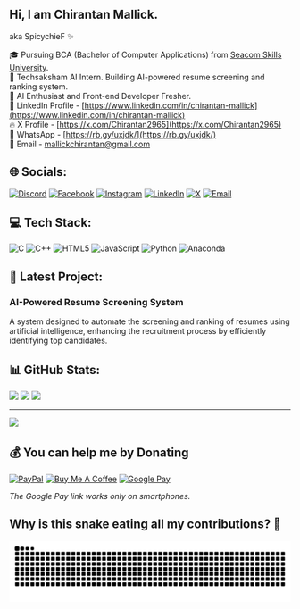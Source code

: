 ## Hi, I am Chirantan Mallick.
aka SpicychieF ✨

🎓 Pursuing BCA (Bachelor of Computer Applications) from [Seacom Skills University](https://seacomskillsuniversity.org/).  
💼 Techsaksham AI Intern. Building AI-powered resume screening and ranking system.  
🤖 AI Enthusiast and Front-end Developer Fresher.  
🔗 LinkedIn Profile - [https://www.linkedin.com/in/chirantan-mallick](https://www.linkedin.com/in/chirantan-mallick)  
🔥 X Profile - [https://x.com/Chirantan2965](https://x.com/Chirantan2965)  
💬 WhatsApp - [https://rb.gy/uxjdk/](https://rb.gy/uxjdk/)  
📧 Email - mallickchirantan@gmail.com  

## 🌐 Socials:
[![Discord](https://img.shields.io/badge/Discord-%237289DA.svg?logo=discord&logoColor=white)](https://discord.gg/EmRcW9rnGs)
[![Facebook](https://img.shields.io/badge/Facebook-%231877F2.svg?logo=Facebook&logoColor=white)](https://facebook.com/Dninja2965)
[![Instagram](https://img.shields.io/badge/Instagram-%23E4405F.svg?logo=Instagram&logoColor=white)](https://instagram.com/heres_chirantan)
[![LinkedIn](https://img.shields.io/badge/LinkedIn-%230077B5.svg?logo=linkedin&logoColor=white)](https://linkedin.com/in/chirantan-mallick)
[![X](https://img.shields.io/badge/X-black.svg?logo=X&logoColor=white)](https://x.com/Chirantan2965)
[![Email](https://img.shields.io/badge/Email-D14836?logo=gmail&logoColor=white)](mailto:mallickchirantan@gmail.com)

## 💻 Tech Stack:
![C](https://img.shields.io/badge/C-%2300599C.svg?style=flat&logo=c&logoColor=white)
![C++](https://img.shields.io/badge/C++-%2300599C.svg?style=flat&logo=c%2B%2B&logoColor=white)
![HTML5](https://img.shields.io/badge/HTML5-%23E34F26.svg?style=flat&logo=html5&logoColor=white)
![JavaScript](https://img.shields.io/badge/JavaScript-%23323330.svg?style=flat&logo=javascript&logoColor=%23F7DF1E)
![Python](https://img.shields.io/badge/Python-3670A0?style=flat&logo=python&logoColor=ffdd54)
![Anaconda](https://img.shields.io/badge/Anaconda-%2344A833.svg?style=flat&logo=anaconda&logoColor=white)

## 📂 Latest Project:
### AI-Powered Resume Screening System
A system designed to automate the screening and ranking of resumes using artificial intelligence, enhancing the recruitment process by efficiently identifying top candidates.

## 📊 GitHub Stats:
![](https://github-readme-stats.vercel.app/api?username=SpicychieF05&theme=tokyonight&hide_border=false&include_all_commits=true&count_private=false)
![](https://nirzak-streak-stats.vercel.app/?user=SpicychieF05&theme=tokyonight&hide_border=false)
![](https://github-readme-stats.vercel.app/api/top-langs/?username=SpicychieF05&theme=tokyonight&hide_border=false&include_all_commits=true&count_private=false&layout=compact)

---
[![](https://visitcount.itsvg.in/api?id=SpicychieF05&icon=0&color=0)](https://visitcount.itsvg.in)

## 💰 You can help me by Donating
[![PayPal](https://img.shields.io/badge/PayPal-00457C?style=for-the-badge&logo=paypal&logoColor=white)](https://paypal.me/chirantan2965?country.x=IN&locale.x=en_GB)
[![Buy Me A Coffee](https://img.shields.io/badge/Buy%20Me%20a%20Coffee-ffdd00?style=for-the-badge&logo=buy-me-a-coffee&logoColor=black)](https://www.buymeacoffee.com/chirantan_mallick)
[![Google Pay](https://img.shields.io/badge/Google%20Pay-4285F4?style=for-the-badge&logo=google-pay&logoColor=white)](https://pay.google.com/gp/p/ui/pay?pa=mallickchirantan@oksbi&pn=Chirantan%20Mallick&cu=INR)

*The Google Pay link works only on smartphones.*

## Why is this snake eating all my contributions? 🤨 


![snake gif](https://github.com/SpicychieF05/SpicychieF05/blob/output/github-snake-dark.svg)


